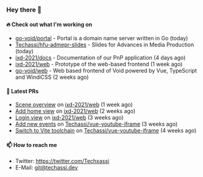 ### Hey there 👋

#### 🔥 Check out what I'm working on


- [go-void/portal](https://github.com/go-void/portal) - Portal is a domain name server written in Go (today)
- [Techassi/hfu-admepr-slides](https://github.com/Techassi/hfu-admepr-slides) - Slides for Advances in Media Production (today)
- [ixd-2021/docs](https://github.com/ixd-2021/docs) - Documentation of our PnP application (4 days ago)
- [ixd-2021/web](https://github.com/ixd-2021/web) - Prototype of the web-based frontend (1 week ago)
- [go-void/web](https://github.com/go-void/web) - Web based frontend of Void powered by Vue, TypeScript and WindiCSS (2 weeks ago)

#### 🧪 Latest PRs


- [Scene overview](https://github.com/ixd-2021/web/pull/5) on [ixd-2021/web](https://github.com/ixd-2021/web) (1 week ago)
- [Add home view](https://github.com/ixd-2021/web/pull/3) on [ixd-2021/web](https://github.com/ixd-2021/web) (2 weeks ago)
- [Login view](https://github.com/ixd-2021/web/pull/1) on [ixd-2021/web](https://github.com/ixd-2021/web) (3 weeks ago)
- [Add new events](https://github.com/Techassi/vue-youtube-iframe/pull/8) on [Techassi/vue-youtube-iframe](https://github.com/Techassi/vue-youtube-iframe) (3 weeks ago)
- [Switch to Vite toolchain](https://github.com/Techassi/vue-youtube-iframe/pull/7) on [Techassi/vue-youtube-iframe](https://github.com/Techassi/vue-youtube-iframe) (4 weeks ago)

#### 📫 How to reach me

- Twitter: https://twitter.com/Techxassi
- E-Mail: git@techassi.dev